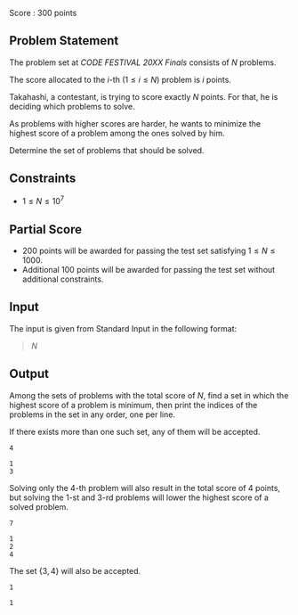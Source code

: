 Score : $300$ points

## Problem Statement

The problem set at *CODE FESTIVAL 20XX Finals* consists of $N$ problems.

The score allocated to the $i$-th $(1 \leq i \leq N)$ problem is $i$ points.

Takahashi, a contestant, is trying to score exactly $N$ points. For that, he is deciding which problems to solve.

As problems with higher scores are harder, he wants to minimize the highest score of a problem among the ones solved by him.

Determine the set of problems that should be solved.

## Constraints

- $1 \leq N \leq 10^7$

## Partial Score

- $200$ points will be awarded for passing the test set satisfying $1 \leq N \leq 1000$.
- Additional $100$ points will be awarded for passing the test set without additional constraints.

## Input

The input is given from Standard Input in the following format:

> $N$

## Output

Among the sets of problems with the total score of $N$, find a set in which the highest score of a problem is minimum, then print the indices of the problems in the set in any order, one per line.

If there exists more than one such set, any of them will be accepted.

```input1
4
```

```output1
1
3
```

Solving only the $4$-th problem will also result in the total score of $4$ points, but solving the $1$-st and $3$-rd problems will lower the highest score of a solved problem.

```input2
7
```

```output2
1
2
4
```

The set $\{3,4\}$ will also be accepted.

```input3
1
```

```output3
1
```
